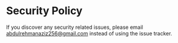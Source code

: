 # Security Policy

If you discover any security related issues, please email abdulrehmanaziz256@gmail.com instead of using the issue tracker.
